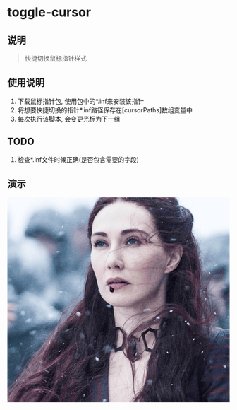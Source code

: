 # toggle-cursor

## 说明
> 快捷切换鼠标指针样式



## 使用说明
1. 下载鼠标指针包, 使用包中的*.inf来安装该指针
2. 将想要快捷切换的指针*.inf路径保存在[cursorPaths]数组变量中
3. 每次执行该脚本, 会变更光标为下一组


## TODO
1. 检查*.inf文件时候正确(是否包含需要的字段)


## 演示
<div align=center><img src="https://github.com/bjc5233/ahk-toggle-cursor/raw/master/resources/demo.gif"/></div>